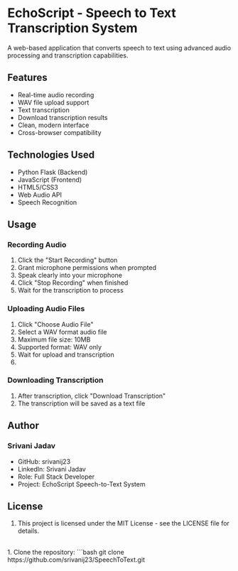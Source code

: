 # EchoScript - Speech to Text Transcription System

A web-based application that converts speech to text using advanced audio processing and transcription capabilities.

## Features

- Real-time audio recording
- WAV file upload support
- Text transcription
- Download transcription results
- Clean, modern interface
- Cross-browser compatibility

## Technologies Used

- Python Flask (Backend)
- JavaScript (Frontend)
- HTML5/CSS3
- Web Audio API
- Speech Recognition

## Usage
### Recording Audio
1. Click the "Start Recording" button
2. Grant microphone permissions when prompted
3. Speak clearly into your microphone
4. Click "Stop Recording" when finished
5. Wait for the transcription to process

### Uploading Audio Files
1. Click "Choose Audio File"
2. Select a WAV format audio file
3. Maximum file size: 10MB
4. Supported format: WAV only
5. Wait for upload and transcription
6. 
### Downloading Transcription
1. After transcription, click "Download Transcription"
2. The transcription will be saved as a text file

## Author
### Srivani Jadav
- GitHub: srivanij23
- LinkedIn: Srivani Jadav
- Role: Full Stack Developer
- Project: EchoScript Speech-to-Text System

## License
1. This project is licensed under the MIT License - see the LICENSE file for details.
<br>
1. Clone the repository:
```bash
git clone https://github.com/srivanij23/SpeechToText.git
